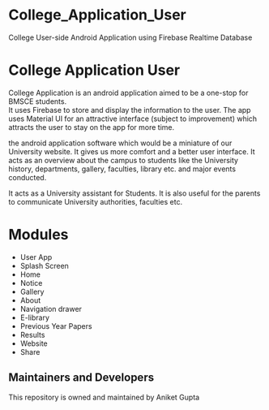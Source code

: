 # College_Application_User
College User-side Android Application using Firebase Realtime Database

# **College Application User**


College Application is an android application aimed to be a one-stop for BMSCE students.  
It uses Firebase to store and display the information to the user.
The app uses Material UI for an attractive interface (subject to improvement) which attracts the user to stay on the app for more time.

the android application software which would be a miniature of our University website. 
It gives us more comfort and a better user interface. It acts as an overview about the campus to students like the University history, departments, gallery, faculties, library etc. and major events conducted. 

It acts as a University assistant for Students. It is also useful for the parents to communicate University authorities, faculties etc.

# Modules
- User App
- Splash Screen
- Home
- Notice
- Gallery
- About
- Navigation drawer
- E-library
- Previous Year Papers
- Results
- Website
- Share




## Maintainers and Developers
This repository is owned and maintained by 
Aniket Gupta

